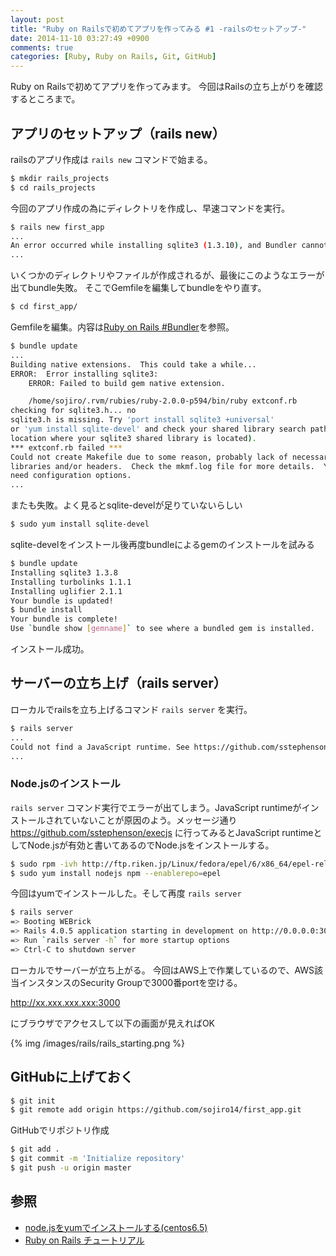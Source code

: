 ```yaml
---
layout: post
title: "Ruby on Railsで初めてアプリを作ってみる #1 -railsのセットアップ-"
date: 2014-11-10 03:27:49 +0900
comments: true
categories: [Ruby, Ruby on Rails, Git, GitHub]
---
```

Ruby on Railsで初めてアプリを作ってみます。
今回はRailsの立ち上がりを確認するところまで。

## アプリのセットアップ（rails new）
railsのアプリ作成は ```rails new``` コマンドで始まる。
``` bash
$ mkdir rails_projects
$ cd rails_projects
```
今回のアプリ作成の為にディレクトリを作成し、早速コマンドを実行。
``` bash
$ rails new first_app
...
An error occurred while installing sqlite3 (1.3.10), and Bundler cannot continue.
...
```
いくつかのディレクトリやファイルが作成されるが、最後にこのようなエラーが出てbundle失敗。
そこでGemfileを編集してbundleをやり直す。

``` bash
$ cd first_app/
```
Gemfileを編集。内容は[Ruby on Rails #Bundler](http://railstutorial.jp/chapters/beginning?version=4.0#sec-bundler)を参照。
``` bash
$ bundle update
...
Building native extensions.  This could take a while...
ERROR:  Error installing sqlite3:
    ERROR: Failed to build gem native extension.

    /home/sojiro/.rvm/rubies/ruby-2.0.0-p594/bin/ruby extconf.rb
checking for sqlite3.h... no
sqlite3.h is missing. Try 'port install sqlite3 +universal'
or 'yum install sqlite-devel' and check your shared library search path (the
location where your sqlite3 shared library is located).
*** extconf.rb failed ***
Could not create Makefile due to some reason, probably lack of necessary
libraries and/or headers.  Check the mkmf.log file for more details.  You may
need configuration options.
...
```
またも失敗。よく見るとsqlite-develが足りていないらしい
``` bash
$ sudo yum install sqlite-devel
```
sqlite-develをインストール後再度bundleによるgemのインストールを試みる
``` bash
$ bundle update
Installing sqlite3 1.3.8
Installing turbolinks 1.1.1
Installing uglifier 2.1.1
Your bundle is updated!
$ bundle install
Your bundle is complete!
Use `bundle show [gemname]` to see where a bundled gem is installed.
```
インストール成功。

## サーバーの立ち上げ（rails server）
ローカルでrailsを立ち上げるコマンド ```rails server``` を実行。
``` bash
$ rails server
...
Could not find a JavaScript runtime. See https://github.com/sstephenson/execjs for a list of available runtimes. (ExecJS::RuntimeUnavailable)
...
```
### Node.jsのインストール
 ```rails server``` コマンド実行でエラーが出てしまう。JavaScript runtimeがインストールされていないことが原因のよう。メッセージ通り https://github.com/sstephenson/execjs に行ってみるとJavaScript runtimeとしてNode.jsが有効と書いてあるのでNode.jsをインストールする。

``` bash
$ sudo rpm -ivh http://ftp.riken.jp/Linux/fedora/epel/6/x86_64/epel-release-6-8.noarch.rpm
$ sudo yum install nodejs npm --enablerepo=epel
```
今回はyumでインストールした。そして再度 ```rails server```
``` bash
$ rails server
=> Booting WEBrick
=> Rails 4.0.5 application starting in development on http://0.0.0.0:3000
=> Run `rails server -h` for more startup options
=> Ctrl-C to shutdown server
```
ローカルでサーバーが立ち上がる。
今回はAWS上で作業しているので、AWS該当インスタンスのSecurity Groupで3000番portを空ける。

http://xx.xxx.xxx.xxx:3000

にブラウザでアクセスして以下の画面が見えればOK

{% img /images/rails/rails_starting.png %}

## GitHubに上げておく
``` bash
$ git init
$ git remote add origin https://github.com/sojiro14/first_app.git
```
GitHubでリポジトリ作成
``` bash
$ git add .
$ git commit -m 'Initialize repository'
$ git push -u origin master
```

## 参照
* [node.jsをyumでインストールする(centos6.5)](http://qiita.com/you21979@github/items/4efd9fc4363573191b5c)
* [Ruby on Rails チュートリアル](http://railstutorial.jp)

